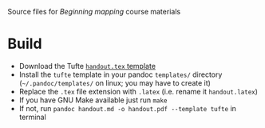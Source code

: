 Source files for *Beginning mapping* course materials

# Build

- Download the Tufte [`handout.tex` template](https://github.com/wcaleb/pandoc-templates/blob/master/handout.tex)
- Install the `tufte` template in your pandoc `templates/` directory (`~/.pandoc/templates/` on linux; you may have to create it)
- Replace the `.tex` file extension with `.latex` (i.e. rename it `handout.latex`)
- If you have GNU Make available just run `make`
- If not, run `pandoc handout.md -o handout.pdf --template tufte` in terminal
